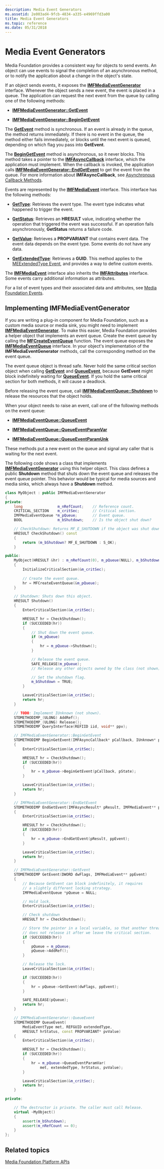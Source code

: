 ```yaml
---
description: Media Event Generators
ms.assetid: 2e003ad4-9fcb-4834-a335-e4969ffd3a00
title: Media Event Generators
ms.topic: reference
ms.date: 05/31/2018
---
```


# Media Event Generators

Media Foundation provides a consistent way for objects to send events. An object can use events to signal the completion of an asynchronous method, or to notify the application about a change in the object's state.

If an object sends events, it exposes the [**IMFMediaEventGenerator**](/windows/desktop/api/mfobjects/nn-mfobjects-imfmediaeventgenerator) interface. Whenever the object sends a new event, the event is placed in a queue. The application can request the next event from the queue by calling one of the following methods:

-   [**IMFMediaEventGenerator::GetEvent**](/windows/desktop/api/mfobjects/nf-mfobjects-imfmediaeventgenerator-getevent)

-   [**IMFMediaEventGenerator::BeginGetEvent**](/windows/desktop/api/mfobjects/nf-mfobjects-imfmediaeventgenerator-begingetevent)

The [**GetEvent**](/windows/desktop/api/mfobjects/nf-mfobjects-imfmediaeventgenerator-getevent) method is synchronous. If an event is already in the queue, the method returns immediately. If there is no event in the queue, the method either fails immediately, or blocks until the next event is queued, depending on which flag you pass into **GetEvent**.

The [**BeginGetEvent**](/windows/desktop/api/mfobjects/nf-mfobjects-imfmediaeventgenerator-begingetevent) method is asynchronous, so it never blocks. This method takes a pointer to the [**IMFAsyncCallback**](/windows/desktop/api/mfobjects/nn-mfobjects-imfasynccallback) interface, which the application must implement. When the callback is invoked, the application calls [**IMFMediaEventGenerator::EndGetEvent**](/windows/desktop/api/mfobjects/nf-mfobjects-imfmediaeventgenerator-endgetevent) to get the event from the queue. For more information about **IMFAsyncCallback**, see [Asynchronous Callback Methods](asynchronous-callback-methods.md).

Events are represented by the [**IMFMediaEvent**](/windows/desktop/api/mfobjects/nn-mfobjects-imfmediaevent) interface. This interface has the following methods:

-   [**GetType**](/windows/desktop/api/mfobjects/nf-mfobjects-imfmediaevent-gettype): Retrieves the event type. The event type indicates what happened to trigger the event.

-   [**GetStatus**](/windows/desktop/api/mfobjects/nf-mfobjects-imfmediaevent-getstatus): Retrieves an **HRESULT** value, indicating whether the operation that triggered the event was successful. If an operation fails asynchronously, **GetStatus** returns a failure code.

-   [**GetValue**](/windows/desktop/api/mfobjects/nf-mfobjects-imfmediaevent-getvalue): Retrieves a **PROPVARIANT** that contains event data. The event data depends on the event type. Some events do not have any data.

-   [**GetExtendedType**](/windows/desktop/api/mfobjects/nf-mfobjects-imfmediaevent-getextendedtype): Retrieves a **GUID**. This method applies to the [MEExtendedType Event](meextendedtype.md), and provides a way to define custom events.

The [**IMFMediaEvent**](/windows/desktop/api/mfobjects/nn-mfobjects-imfmediaevent) interface also inherits the [**IMFAttributes**](/windows/desktop/api/mfobjects/nn-mfobjects-imfattributes) interface. Some events carry additional information as attributes.

For a list of event types and their associated data and attributes, see [Media Foundation Events](media-foundation-events.md).

## Implementing IMFMediaEventGenerator

If you are writing a plug-in component for Media Foundation, such as a custom media source or media sink, you might need to implement [**IMFMediaEventGenerator**](/windows/desktop/api/mfobjects/nn-mfobjects-imfmediaeventgenerator). To make this easier, Media Foundation provides a helper object that implements an event queue. Create the event queue by calling the [**MFCreateEventQueue**](/windows/desktop/api/mfapi/nf-mfapi-mfcreateeventqueue) function. The event queue exposes the [**IMFMediaEventQueue**](/windows/desktop/api/mfobjects/nn-mfobjects-imfmediaeventqueue) interface. In your object's implementation of the **IMFMediaEventGenerator** methods, call the corresponding method on the event queue.

The event queue object is thread safe. Never hold the same critical section object when calling [**GetEvent**](/windows/desktop/api/mfobjects/nf-mfobjects-imfmediaeventqueue-getevent) and [**QueueEvent**](/windows/desktop/api/mfobjects/nf-mfobjects-imfmediaeventgenerator-queueevent), because **GetEvent** might block indefinitely waiting for [**QueueEvent**](/windows/desktop/api/mfobjects/nf-mfobjects-imfmediaeventqueue-queueevent). If you hold the same critical section for both methods, it will cause a deadlock.

Before releasing the event queue, call [**IMFMediaEventQueue::Shutdown**](/windows/desktop/api/mfobjects/nf-mfobjects-imfmediaeventqueue-shutdown) to release the resources that the object holds.

When your object needs to raise an event, call one of the following methods on the event queue:

-   [**IMFMediaEventQueue::QueueEvent**](/windows/desktop/api/mfobjects/nf-mfobjects-imfmediaeventqueue-queueevent)

-   [**IMFMediaEventQueue::QueueEventParamVar**](/windows/desktop/api/mfobjects/nf-mfobjects-imfmediaeventqueue-queueeventparamvar)

-   [**IMFMediaEventQueue::QueueEventParamUnk**](/windows/desktop/api/mfobjects/nf-mfobjects-imfmediaeventqueue-queueeventparamunk)

These methods put a new event on the queue and signal any caller that is waiting for the next event.

The following code shows a class that implements [**IMFMediaEventGenerator**](/windows/desktop/api/mfobjects/nn-mfobjects-imfmediaeventgenerator) using this helper object. This class defines a public **Shutdown** method that shuts down the event queue and releases the event queue pointer. This behavior would be typical for media sources and media sinks, which always have a **Shutdown** method.


```C++
class MyObject : public IMFMediaEventGenerator
{
private:
    long                m_nRefCount;    // Reference count.
    CRITICAL_SECTION    m_critSec;      // Critical section.
    IMFMediaEventQueue *m_pQueue;       // Event queue.
    BOOL                m_bShutdown;    // Is the object shut down?

    // CheckShutdown: Returns MF_E_SHUTDOWN if the object was shut down.
    HRESULT CheckShutdown() const 
    {
        return (m_bShutdown? MF_E_SHUTDOWN : S_OK);
    }

public:
    MyObject(HRESULT &hr) : m_nRefCount(0), m_pQueue(NULL), m_bShutdown(FALSE)
    {
        InitializeCriticalSection(&m_critSec);
        
        // Create the event queue.
        hr = MFCreateEventQueue(&m_pQueue);
    }

    // Shutdown: Shuts down this object.
    HRESULT Shutdown()
    {
        EnterCriticalSection(&m_critSec);

        HRESULT hr = CheckShutdown();
        if (SUCCEEDED(hr))
        {
            // Shut down the event queue.
            if (m_pQueue)
            {
                hr = m_pQueue->Shutdown();
            }

            // Release the event queue.
            SAFE_RELEASE(m_pQueue);
            // Release any other objects owned by the class (not shown).

            // Set the shutdown flag.
            m_bShutdown = TRUE;
        }

        LeaveCriticalSection(&m_critSec);
        return hr;
    }

    // TODO: Implement IUnknown (not shown).
    STDMETHODIMP_(ULONG) AddRef();
    STDMETHODIMP_(ULONG) Release();
    STDMETHODIMP QueryInterface(REFIID iid, void** ppv);

    // IMFMediaEventGenerator::BeginGetEvent
    STDMETHODIMP BeginGetEvent(IMFAsyncCallback* pCallback, IUnknown* pState)
    {
        EnterCriticalSection(&m_critSec);

        HRESULT hr = CheckShutdown();
        if (SUCCEEDED(hr))
        {
            hr = m_pQueue->BeginGetEvent(pCallback, pState);
        }

        LeaveCriticalSection(&m_critSec);
        return hr;    
    }

    // IMFMediaEventGenerator::EndGetEvent
    STDMETHODIMP EndGetEvent(IMFAsyncResult* pResult, IMFMediaEvent** ppEvent)
    {
        EnterCriticalSection(&m_critSec);

        HRESULT hr = CheckShutdown();
        if (SUCCEEDED(hr))
        {
            hr = m_pQueue->EndGetEvent(pResult, ppEvent);
        }

        LeaveCriticalSection(&m_critSec);
        return hr;    
    }

    // IMFMediaEventGenerator::GetEvent
    STDMETHODIMP GetEvent(DWORD dwFlags, IMFMediaEvent** ppEvent)
    {
        // Because GetEvent can block indefinitely, it requires
        // a slightly different locking strategy.
        IMFMediaEventQueue *pQueue = NULL;

        // Hold lock.
        EnterCriticalSection(&m_critSec);

        // Check shutdown
        HRESULT hr = CheckShutdown();

        // Store the pointer in a local variable, so that another thread
        // does not release it after we leave the critical section.
        if (SUCCEEDED(hr))
        {
            pQueue = m_pQueue;
            pQueue->AddRef();
        }

        // Release the lock.
        LeaveCriticalSection(&m_critSec);

        if (SUCCEEDED(hr))
        {
            hr = pQueue->GetEvent(dwFlags, ppEvent);
        }

        SAFE_RELEASE(pQueue);
        return hr;
    }

    // IMFMediaEventGenerator::QueueEvent
    STDMETHODIMP QueueEvent(
        MediaEventType met, REFGUID extendedType, 
        HRESULT hrStatus, const PROPVARIANT* pvValue)
    {
        EnterCriticalSection(&m_critSec);

        HRESULT hr = CheckShutdown();
        if (SUCCEEDED(hr))
        {
            hr = m_pQueue->QueueEventParamVar(
                met, extendedType, hrStatus, pvValue);
        }

        LeaveCriticalSection(&m_critSec);
        return hr;
    }

private:

    // The destructor is private. The caller must call Release.
    virtual ~MyObject()
    {
        assert(m_bShutdown);
        assert(m_nRefCount == 0);
    }
};
```



## Related topics

<dl> <dt>

[Media Foundation Platform APIs](media-foundation-platform-apis.md)
</dt> </dl>

 

 



